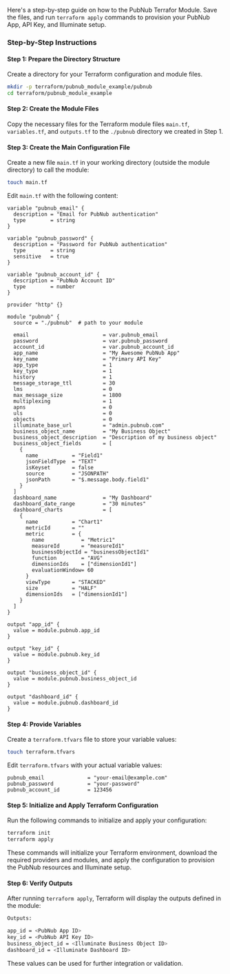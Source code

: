 Here's a step-by-step guide on how to the PubNub Terrafor Module. Save the files, and run `terraform apply` commands to provision your PubNub App, API Key, and Illuminate setup.

### Step-by-Step Instructions

#### Step 1: Prepare the Directory Structure

Create a directory for your Terraform configuration and module files.

```sh
mkdir -p terraform/pubnub_module_example/pubnub
cd terraform/pubnub_module_example
```

#### Step 2: Create the Module Files

Copy the necessary files for the Terraform module files `main.tf`, `variables.tf`, and `outputs.tf` to the `./pubnub` directory we created in Step 1.

#### Step 3: Create the Main Configuration File

Create a new file `main.tf` in your working directory (outside the module directory) to call the module:

```sh
touch main.tf
```

Edit `main.tf` with the following content:

```hcl
variable "pubnub_email" {
  description = "Email for PubNub authentication"
  type        = string
}

variable "pubnub_password" {
  description = "Password for PubNub authentication"
  type        = string
  sensitive   = true
}

variable "pubnub_account_id" {
  description = "PubNub Account ID"
  type        = number
}

provider "http" {}

module "pubnub" {
  source = "./pubnub"  # path to your module

  email                        = var.pubnub_email
  password                     = var.pubnub_password
  account_id                   = var.pubnub_account_id
  app_name                     = "My Awesome PubNub App"
  key_name                     = "Primary API Key"
  app_type                     = 1
  key_type                     = 1
  history                      = 1
  message_storage_ttl          = 30
  lms                          = 0
  max_message_size             = 1800
  multiplexing                 = 1
  apns                         = 0
  uls                          = 0
  objects                      = 0
  illuminate_base_url          = "admin.pubnub.com"
  business_object_name         = "My Business Object"
  business_object_description  = "Description of my business object"
  business_object_fields       = [
    {
      name           = "Field1"
      jsonFieldType  = "TEXT"
      isKeyset       = false
      source         = "JSONPATH"
      jsonPath       = "$.message.body.field1"
    }
  ]
  dashboard_name               = "My Dashboard"
  dashboard_date_range         = "30 minutes"
  dashboard_charts             = [
    {
      name           = "Chart1"
      metricId       = ""
      metric         = {
        name            = "Metric1"
        measureId       = "measureId1"
        businessObjectId = "businessObjectId1"
        function        = "AVG"
        dimensionIds    = ["dimensionId1"]
        evaluationWindow= 60
      }
      viewType       = "STACKED"
      size           = "HALF"
      dimensionIds   = ["dimensionId1"]
    }
  ]
}

output "app_id" {
  value = module.pubnub.app_id
}

output "key_id" {
  value = module.pubnub.key_id
}

output "business_object_id" {
  value = module.pubnub.business_object_id
}

output "dashboard_id" {
  value = module.pubnub.dashboard_id
}
```

#### Step 4: Provide Variables

Create a `terraform.tfvars` file to store your variable values:

```sh
touch terraform.tfvars
```

Edit `terraform.tfvars` with your actual variable values:

```hcl
pubnub_email              = "your-email@example.com"
pubnub_password           = "your-password"
pubnub_account_id         = 123456
```

#### Step 5: Initialize and Apply Terraform Configuration

Run the following commands to initialize and apply your configuration:

```sh
terraform init
terraform apply
```

These commands will initialize your Terraform environment, download the required providers and modules, and apply the configuration to provision the PubNub resources and Illuminate setup.

#### Step 6: Verify Outputs

After running `terraform apply`, Terraform will display the outputs defined in the module:

```sh
Outputs:

app_id = <PubNub App ID>
key_id = <PubNub API Key ID>
business_object_id = <Illuminate Business Object ID>
dashboard_id = <Illuminate Dashboard ID>
```

These values can be used for further integration or validation.
